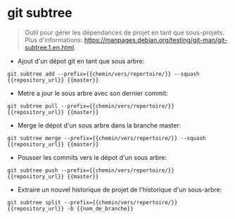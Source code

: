 # git subtree

> Outil pour gérer les dépendances de projet en tant que sous-projets.
> Plus d'informations: <https://manpages.debian.org/testing/git-man/git-subtree.1.en.html>.

- Ajout d'un dépot git en tant que sous arbre:

`git subtree add --prefix={{chemin/vers/repertoire/}} --squash {{repository_url}} {{master}}`

- Metre a jour le sous arbre avec son dernier commit:

`git subtree pull --prefix={{chemin/vers/repertoire/}} {{repository_url}} {{master}}`

- Merge le dépot d'un sous arbre dans la branche master:

`git subtree merge --prefix={{chemin/vers/repertoire/}} --squash {{repository_url}} {{master}}`

- Pousser les commits vers le dépot d'un sous arbre:

`git subtree push --prefix={{chemin/vers/repertoire/}} {{repository_url}} {{master}}`

- Extraire un nouvel historique de projet de l'historique d'un sous-arbre:

`git subtree split --prefix={{chemin/vers/repertoire/}} {{repository_url}} -b {{nom_de_branche}}`
